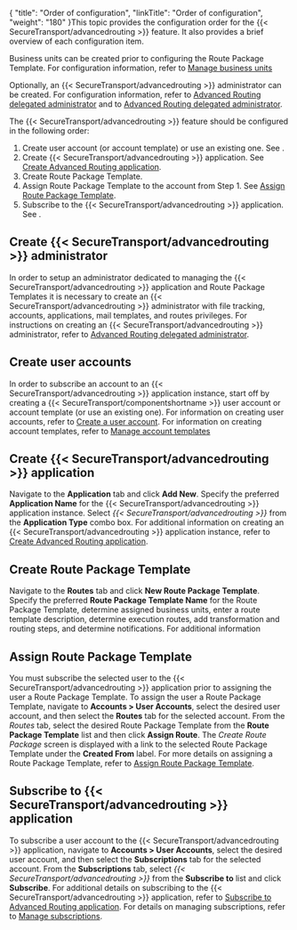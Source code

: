 {
    "title": "Order of configuration",
    "linkTitle": "Order of configuration",
    "weight": "180"
}This topic provides the configuration order for the {{< SecureTransport/advancedrouting  >}} feature. It also provides a brief overview of each configuration item.

Business units can be created prior to configuring the Route Package Template. For configuration information, refer to <a href="" class="MCXref xref">Manage business units</a>

Optionally, an {{< SecureTransport/advancedrouting  >}} administrator can be created. For configuration information, refer to <a href="../c_st_configuration/t_st_create_delegated_administrator" class="MCXref xref">Advanced Routing delegated administrator</a> and to <a href="../c_st_configuration/t_st_create_delegated_administrator" class="MCXref xref">Advanced Routing delegated administrator</a>.

The {{< SecureTransport/advancedrouting  >}} feature should be configured in the following order:

1.  Create user account (or account template) or use an existing one. See .
2.  Create {{< SecureTransport/advancedrouting >}} application. See <a href="../c_st_configuration/t_st_create_advanced_routing_application" class="MCXref xref">Create Advanced Routing application</a>.
3.  Create Route Package Template.
4.  Assign Route Package Template to the account from Step 1. See <a href="../c_st_configuration/t_st_assign_route_package_template" class="MCXref xref">Assign Route Package Template</a>.
5.  Subscribe to the {{< SecureTransport/advancedrouting >}} application. See .

## Create {{< SecureTransport/advancedrouting  >}} administrator

In order to setup an administrator dedicated to managing the {{< SecureTransport/advancedrouting  >}} application and Route Package Templates it is necessary to create an {{< SecureTransport/advancedrouting  >}} administrator with file tracking, accounts, applications, mail templates, and routes privileges. For instructions on creating an {{< SecureTransport/advancedrouting  >}} administrator, refer to <a href="../c_st_configuration/t_st_create_delegated_administrator" class="MCXref xref">Advanced Routing delegated administrator</a>.

## Create user accounts

In order to subscribe an account to an {{< SecureTransport/advancedrouting  >}} application instance, start off by creating a {{< SecureTransport/componentshortname  >}} user account or account template (or use an existing one). For information on creating user accounts, refer to <a href="../../accounts/useraccounts/t_st_create_user_account" class="MCXref xref">Create a user account</a>. For information on creating account templates, refer to <a href="../../c_st_advancedaccountadministration/c_st_accounttemplates/t_st_accounttemplates" class="MCXref xref">Manage account templates</a>

## Create {{< SecureTransport/advancedrouting  >}} application

Navigate to the **Application** tab and click **Add New**. Specify the preferred **Application Name** for the {{< SecureTransport/advancedrouting  >}} application instance. Select *{{< SecureTransport/advancedrouting  >}}* from the **Application Type** combo box. For additional information on creating an {{< SecureTransport/advancedrouting  >}} application instance, refer to <a href="../c_st_configuration/t_st_create_advanced_routing_application" class="MCXref xref">Create Advanced Routing application</a>.

## Create Route Package Template

Navigate to the **Routes** tab and click **New Route Package Template**. Specify the preferred **Route Package Template Name** for the Route Package Template, determine assigned business units, enter a route template description, determine execution routes, add transformation and routing steps, and determine notifications. For additional information

## Assign Route Package Template

You must subscribe the selected user to the {{< SecureTransport/advancedrouting  >}} application prior to assigning the user a Route Package Template. To assign the user a Route Package Template, navigate to **Accounts &gt; User Accounts**, select the desired user account, and then select the **Routes** tab for the selected account. From the *Routes* tab, select the desired Route Package Template from the **Route Package Template** list and then click **Assign Route**. The *Create Route Package* screen is displayed with a link to the selected Route Package Template under the **Created From** label. For more details on assigning a Route Package Template, refer to <a href="../c_st_configuration/t_st_assign_route_package_template" class="MCXref xref">Assign Route Package Template</a>.

## Subscribe to {{< SecureTransport/advancedrouting  >}} application

To subscribe a user account to the {{< SecureTransport/advancedrouting  >}} application, navigate to **Accounts &gt; User Accounts**, select the desired user account, and then select the **Subscriptions** tab for the selected account. From the **Subscriptions** tab, select *{{< SecureTransport/advancedrouting  >}}* from the **Subscribe to** list and click **Subscribe**. For additional details on subscribing to the {{< SecureTransport/advancedrouting  >}} application, refer to <a href="../c_st_configuration/t_st_subscribe_advanced_routing_application" class="MCXref xref">Subscribe to Advanced Routing application</a>. For details on managing subscriptions, refer to
<a href="../../accounts/c_st_subscriptions/t_st_subscriptions" class="MCXref xref">Manage subscriptions</a>.
